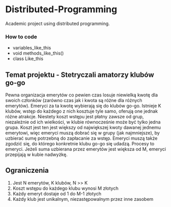 # Distributed-Programming
Academic project using distributed programming.

### How to code
* variables_like_this
* void methods_like_this()
* class Like_this

## Temat projektu - Stetryczali amatorzy klubów go-go
Pewna organizacja emerytów co pewien czas losuje niewielką kwotę dla swoich członków (zarówno czas jak i kwota są różne dla różnych emerytów). Emeryci za ta kwotę wybierają się do klubów go-go. Istnieje K klubów, wstęp do każdego z nich kosztuje tyle samo, oferują one jednak różne atrakcje. Niestety koszt wstępu jest płatny zawsze od grup, niezależnie od ich wielkości, w klubie równocześnie może być tylko jedna grupa. Koszt jest ten jest większy od największej kwoty dawanej jednemu emerytowi, więc emeryci muszą dobrać się w grupy (jak najmniejsze), by uzbierać sumę potrzebną do zapłacanie za wstęp. Emeryci muszą także zgodzić się, do którego konkretnie klubu go-go się udadzą. Procesy to emeryci. Jeżeli suma uzbierana przez emerytów jest większa od M, emeryci przepijają w kubie nadwyżkę.

## Ograniczenia
1. Jest N emerytów, K klubów, N >> K
2. Koszt wstępu do każdego klubu wynosi M złotych
3. Każdy emeryt dostaje od 1 do M-1 złotych
4. Każdy klub jest unikalnym, niezastępowalnym przez inne zasobem
